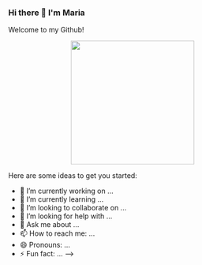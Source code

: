 ### Hi there 👋 I'm Maria 
Welcome to my Github!

<p align="center">
  <img width="250" src="https://media.giphy.com/media/3o7TKNOYAv36eKJJra/giphy.gif">
</p>

Here are some ideas to get you started:

- 🔭 I’m currently working on ...
- 🌱 I’m currently learning ...
- 👯 I’m looking to collaborate on ...
- 🤔 I’m looking for help with ...
- 💬 Ask me about ...
- 📫 How to reach me: ...
- 😄 Pronouns: ...
- ⚡ Fun fact: ...
-->
